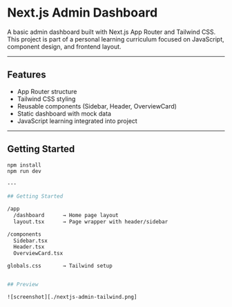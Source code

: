 # Next.js Admin Dashboard

A basic admin dashboard built with Next.js App Router and Tailwind CSS. This project is part of a personal learning curriculum focused on JavaScript, component design, and frontend layout.

---

## Features

- App Router structure
- Tailwind CSS styling
- Reusable components (Sidebar, Header, OverviewCard)
- Static dashboard with mock data
- JavaScript learning integrated into project

---

## Getting Started

```bash
npm install
npm run dev

---

## Getting Started

/app
  /dashboard      → Home page layout
  layout.tsx      → Page wrapper with header/sidebar

/components
  Sidebar.tsx
  Header.tsx
  OverviewCard.tsx

globals.css       → Tailwind setup


## Preview

![screenshot][./nextjs-admin-tailwind.png]